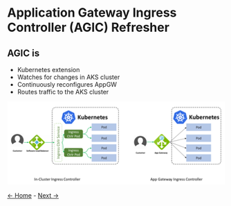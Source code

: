 # Application Gateway Ingress Controller (AGIC) Refresher

## AGIC is

- Kubernetes extension
- Watches for changes in AKS cluster
- Continuously reconfigures AppGW
- Routes traffic to the AKS cluster

![ In-Cluster Ingress / AppGw Ingress ](ingress-agic.png)

[<- Home](../readme.md) - [Next ->](agic-overview.md)